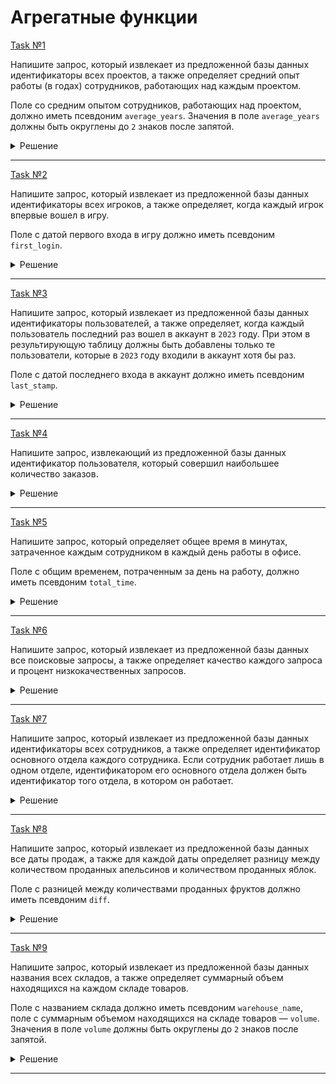 # Агрегатные функции

[Task №1](https://stepik.org/lesson/1072299/step/1?unit=1082123)

Напишите запрос, который извлекает из предложенной базы данных идентификаторы всех проектов, а также определяет средний опыт работы (в годах) сотрудников, работающих над каждым проектом.

Поле со средним опытом сотрудников, работающих над проектом, должно иметь псевдоним `average_years`. Значения в поле `average_years` должны быть округлены до `2` знаков после запятой.

<details>
  <summary>Решение</summary>

  ```sql
  SELECT project_id, ROUND(AVG(experience_years), 2) AS average_years
  FROM Teams
  INNER JOIN Employees ON employee_id = Employees.id
  GROUP BY project_id;
  ```

</details>

---

[Task №2](https://stepik.org/lesson/1072299/step/2?unit=1082123)

Напишите запрос, который извлекает из предложенной базы данных идентификаторы всех игроков, а также определяет, когда каждый игрок впервые вошел в игру.

Поле с датой первого входа в игру должно иметь псевдоним `first_login`.

<details>
  <summary>Решение</summary>

  ```sql
  SELECT player_id, MIN(event_date) AS first_login
  FROM Activity
  GROUP BY player_id;
  ```

</details>

---

[Task №3](https://stepik.org/lesson/1072299/step/3?unit=1082123)

Напишите запрос, который извлекает из предложенной базы данных идентификаторы пользователей, а также определяет, когда каждый пользователь последний раз вошел в аккаунт в `2023` году. При этом в результирующую таблицу должны быть добавлены только те пользователи, которые в `2023` году входили в аккаунт хотя бы раз.

Поле с датой последнего входа в аккаунт должно иметь псевдоним `last_stamp`.

<details>
  <summary>Решение</summary>

  ```sql
  SELECT user_id, MAX(time_stamp) AS last_stamp
  FROM Logins
  WHERE YEAR(time_stamp) = 2023
  GROUP BY user_id;
  ```

</details>

---

[Task №4](https://stepik.org/lesson/1072299/step/4?unit=1082123)

Напишите запрос, извлекающий из предложенной базы данных идентификатор пользователя, который совершил наибольшее количество заказов.

<details>
  <summary>Решение</summary>

  ```sql
  SELECT customer_id
  FROM Orders
  GROUP BY customer_id
  ORDER BY COUNT(*) DESC
  LIMIT 1;
  ```

</details>

---

[Task №5](https://stepik.org/lesson/1072299/step/5?unit=1082123)

Напишите запрос, который определяет общее время в минутах, затраченное каждым сотрудником в каждый день работы в офисе.

Поле с общим временем, потраченным за день на работу, должно иметь псевдоним `total_time`.

<details>
  <summary>Решение</summary>

  ```sql
  SELECT emp_id, event_day, SUM(out_time) - SUM(in_time) AS total_time
  FROM Employees
  GROUP BY emp_id, event_day;
  ```

</details>

---

[Task №6](https://stepik.org/lesson/1072299/step/6?unit=1082123)

Напишите запрос, который извлекает из предложенной базы данных все поисковые запросы, а также определяет качество каждого запроса и процент низкокачественных запросов.

<details>
  <summary>Решение</summary>

  ```sql
  SELECT query_name, ROUND(SUM(rating/position) / COUNT(*), 2) AS quality,
         ROUND(100 * SUM(CASE
                            WHEN rating < 3 THEN 1
                            ELSE 0
                         END) / COUNT(*), 2) AS poor_query_percentage
  FROM Queries
  GROUP BY query_name;
  ```

</details>

---

[Task №7](https://stepik.org/lesson/1072299/step/7?unit=1082123)

Напишите запрос, который извлекает из предложенной базы данных идентификаторы всех сотрудников, а также определяет идентификатор основного отдела каждого сотрудника. Если сотрудник работает лишь в одном отделе, идентификатором его основного отдела должен быть идентификатор того отдела, в котором он работает.

<details>
  <summary>Решение</summary>

  ```sql
  SELECT id AS employee_id, department_id AS primary_department_id
  FROM Employees
  WHERE primary_flag = 'yes'
  UNION
  SELECT id, department_id
  FROM Employees
  WHERE primary_flag = 'no' AND id NOT IN (SELECT id
                                           FROM Employees
                                           WHERE primary_flag = 'yes');
  ```

</details>

---

[Task №8](https://stepik.org/lesson/1072299/step/8?unit=1082123)

Напишите запрос, который извлекает из предложенной базы данных все даты продаж, а также для каждой даты определяет разницу между количеством проданных апельсинов и количеством проданных яблок.

Поле с разницей между количествами проданных фруктов должно иметь псевдоним `diff`.

<details>
  <summary>Решение</summary>

  ```sql
  SELECT sale_date, IF(COUNT(*) = 1, MAX(sold_num), MAX(sold_num) - MIN(sold_num)) AS diff
  FROM Sales
  GROUP BY sale_date;
  ```

</details>

---

[Task №9](https://stepik.org/lesson/1072299/step/9?unit=1082123)

Напишите запрос, который извлекает из предложенной базы данных названия всех складов, а также определяет суммарный объем находящихся на каждом складе товаров.

Поле с названием склада должно иметь псевдоним `warehouse_name`, поле с суммарным объемом находящихся на складе товаров — `volume`. Значения в поле `volume` должны быть округлены до `2` знаков после запятой.

<details>
  <summary>Решение</summary>

  ```sql
  SELECT name AS warehouse_name, ROUND(SUM(width * length * height * units), 2) AS volume
  FROM Warehouse
  INNER JOIN Products ON product_id = Products.id
  GROUP BY name;
  ```

</details>

---

